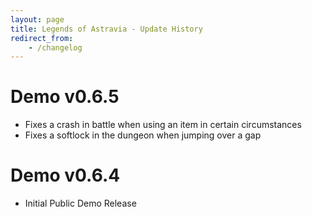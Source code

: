 ```yaml
---
layout: page
title: Legends of Astravia - Update History
redirect_from:
    - /changelog
---
```


# Demo v0.6.5
- Fixes a crash in battle when using an item in certain circumstances
- Fixes a softlock in the dungeon when jumping over a gap

# Demo v0.6.4
- Initial Public Demo Release